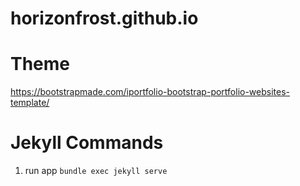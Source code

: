 # horizonfrost.github.io

# Theme
https://bootstrapmade.com/iportfolio-bootstrap-portfolio-websites-template/

# Jekyll Commands
1. run app `bundle exec jekyll serve`
